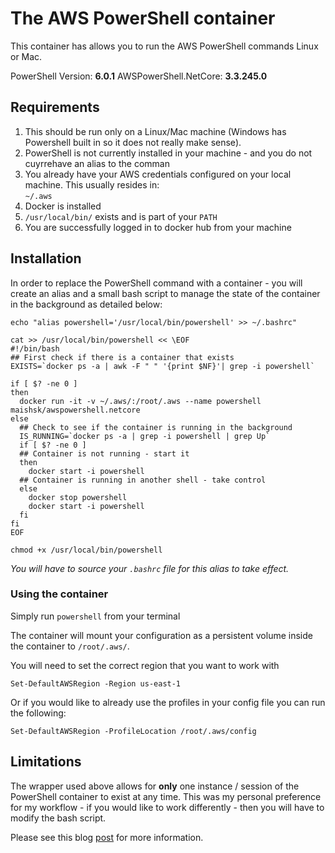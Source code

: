 # The AWS PowerShell container

This container has allows you to run the AWS PowerShell commands Linux or Mac.

PowerShell Version: **6.0.1**
AWSPowerShell.NetCore: **3.3.245.0**

## Requirements
1. This should be run only on a Linux/Mac machine (Windows has Powershell built in so it does not really make sense).
2. PowerShell is not currently installed in your machine - and you do not cuyrrehave an alias to the comman
3. You already have your AWS credentials configured on your local machine. This usually resides in:  
``~/.aws``
4. Docker is installed
5. ``/usr/local/bin/`` exists and is part of your ``PATH``
6. You are successfully logged in to docker hub from your machine

## Installation
In order to replace the PowerShell command with a container - you will  create an alias and a small bash script to manage the state of the container in the background as detailed below:

```
echo "alias powershell='/usr/local/bin/powershell' >> ~/.bashrc"

cat >> /usr/local/bin/powershell << \EOF
#!/bin/bash
## First check if there is a container that exists
EXISTS=`docker ps -a | awk -F " " '{print $NF}'| grep -i powershell`

if [ $? -ne 0 ]
then
  docker run -it -v ~/.aws/:/root/.aws --name powershell maishsk/awspowershell.netcore
else
  ## Check to see if the container is running in the background
  IS_RUNNING=`docker ps -a | grep -i powershell | grep Up`
  if [ $? -ne 0 ]
  ## Container is not running - start it
  then
    docker start -i powershell
  ## Container is running in another shell - take control
  else
    docker stop powershell
    docker start -i powershell
  fi
fi
EOF

chmod +x /usr/local/bin/powershell
```  


*You will have to source your ``.bashrc`` file for this alias to take effect.*

### Using the container
Simply run ``powershell`` from your terminal

The container will mount your configuration as a persistent volume inside the container to ``/root/.aws/``.

You will need to set the correct region that you want to work with  

``Set-DefaultAWSRegion -Region us-east-1``  


Or if you would like to already use the profiles in your config file you can run the following:  


``Set-DefaultAWSRegion -ProfileLocation /root/.aws/config``


## Limitations
The wrapper used above allows for **only** one instance / session of the PowerShell container to exist at any time. This was my personal preference for my workflow - if you would like to work differently - then you will have to modify the bash script.

Please see this blog [post](http://technodrone.blogspot.com/2018/01/the-aws-powershell-docker-container.html) for more information.


